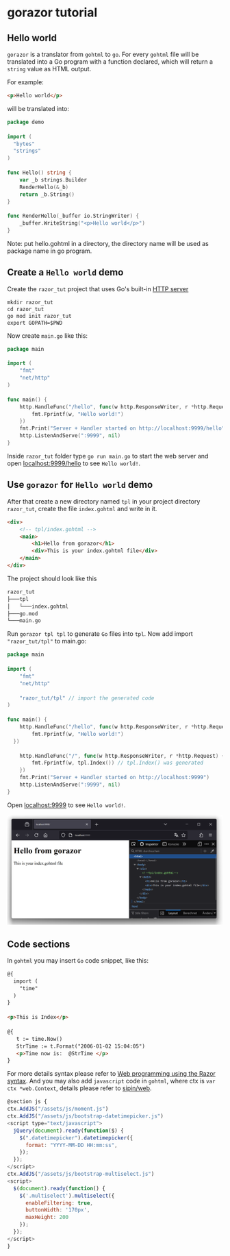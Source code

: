 # gorazor tutorial

## Hello world

`gorazor` is a translator from `gohtml` to `go`. For every `gohtml` file will be translated into a Go program with a function declared, which will return a `string` value as HTML output.

For example:

```html
<p>Hello world</p>
```

will be translated into:

```go
package demo

import (
  "bytes"
  "strings"
)

func Hello() string {
	var _b strings.Builder
	RenderHello(&_b)
	return _b.String()
}

func RenderHello(_buffer io.StringWriter) {
	_buffer.WriteString("<p>Hello world</p>")
}
```

Note: put hello.gohtml in a directory, the directory name will be used as package name in go program.
## Create a `Hello world` demo   
Create the `razor_tut` project that uses Go's built-in [HTTP server](https://gowebexamples.com/http-server/) 

```shell
mkdir razor_tut
cd razor_tut
go mod init razor_tut
export GOPATH=$PWD
```

Now create `main.go` like this:

```go
package main

import (
	"fmt"
	"net/http"
)

func main() {
	http.HandleFunc("/hello", func(w http.ResponseWriter, r *http.Request) {
		fmt.Fprintf(w, "Hello world!")
	})
	fmt.Print("Server + Handler started on http://localhost:9999/hello")
	http.ListenAndServe(":9999", nil)
}
```
Inside `razor_tut` folder type `go run main.go` to start the web server and open [localhost:9999/hello](http://localhost:9999/hello) to see `Hello world!`.

## Use `gorazor` for  `Hello world` demo  
After that create a new directory named `tpl` in your project directory `razor_tut`, create the file `index.gohtml` and write in it.

```html
<div>
    <!-- tpl/index.gohtml -->
    <main>
        <h1>Hello from gorazor</h1>
        <div>This is your index.gohtml file</div>
    </main>
</div>
```

The project should look like this 

```bash
razor_tut
├───tpl
│   └───index.gohtml
├───go.mod
└───main.go
```

Run `gorazor tpl tpl` to generate `Go` files into `tpl`. Now add import `"razor_tut/tpl"` to main.go:

```go
package main

import (
	"fmt"
	"net/http"

	"razor_tut/tpl" // import the generated code
)

func main() {
	http.HandleFunc("/hello", func(w http.ResponseWriter, r *http.Request) {
		fmt.Fprintf(w, "Hello world!")
  })

	http.HandleFunc("/", func(w http.ResponseWriter, r *http.Request) {
		fmt.Fprintf(w, tpl.Index()) // tpl.Index() was generated
	})
    fmt.Print("Server + Handler started on http://localhost:9999")
	http.ListenAndServe(":9999", nil)
}
```

Open [localhost:9999](http://localhost:9999) to see `Hello world!`.

![page index](img/page_index.png)



## Code sections

In `gohtml` you may insert `Go` code snippet, like this:
```html
@{
  import (
    "time"
  )
}

<p>This is Index</p>

@{
   t := time.Now()
   StrTime := t.Format("2006-01-02 15:04:05")
   <p>Time now is:  @StrTime </p>
}
```

For more details syntax please refer to [Web programming using the Razor syntax](http://www.asp.net/web-pages/tutorials/basics/2-introduction-to-asp-net-web-programming-using-the-razor-syntax).
And you may also add `javascript` code in `gohtml`, where ctx is `var ctx *web.Context`, details please refer to [sipin/web](http://github.com/sipin/web).


```javascript
@section js {
ctx.AddJS("/assets/js/moment.js")
ctx.AddJS("/assets/js/bootstrap-datetimepicker.js")
<script type="text/javascript">
  jQuery(document).ready(function($) {
    $(".datetimepicker").datetimepicker({
      format: "YYYY-MM-DD HH:mm:ss",
    });
  });
</script>
ctx.AddJS("/assets/js/bootstrap-multiselect.js")
<script>
  $(document).ready(function() {
    $('.multiselect').multiselect({
      enableFiltering: true,
      buttonWidth: '170px',
      maxHeight: 200
    });
  });
</script>
}
```
